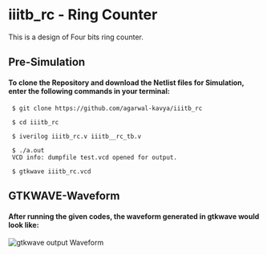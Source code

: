 # iiitb_rc - Ring Counter
This is a design of Four bits ring counter.

## Pre-Simulation

#### To clone the Repository and download the Netlist files for Simulation, enter the following commands in your terminal:
```
 $ git clone https://github.com/agarwal-kavya/iiitb_rc
 
 $ cd iiitb_rc
 
 $ iverilog iiitb_rc.v iiitb__rc_tb.v
 
 $ ./a.out
 VCD info: dumpfile test.vcd opened for output.
 
 $ gtkwave iiitb_rc.vcd
```

## GTKWAVE-Waveform

#### After running the given codes, the waveform generated in gtkwave would look like:

<img src ="C:\Users\KAVYA\OneDrive\Pictures\Screenshots\wave" title=" gtkwave output Waveform">


